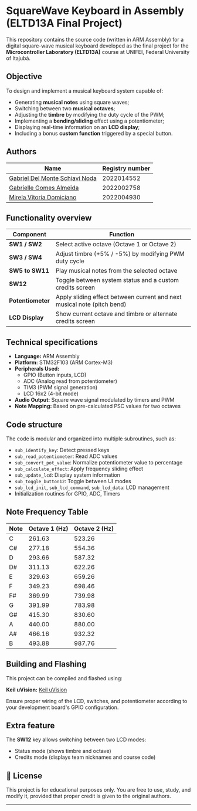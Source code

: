 # SquareWave Keyboard in Assembly (ELTD13A Final Project)

This repository contains the source code (written in ARM Assembly) for a digital square-wave musical keyboard developed as the final project for the **Microcontroller Laboratory (ELTD13A)** course at UNIFEI, Federal University of Itajubá.


## Objective

To design and implement a musical keyboard system capable of:

- Generating **musical notes** using square waves;
- Switching between two **musical octaves**;
- Adjusting the **timbre** by modifying the duty cycle of the PWM;
- Implementing a **bending/sliding** effect using a potentiometer;
- Displaying real-time information on an **LCD display**;
- Including a bonus **custom function** triggered by a special button.


## Authors

| Name                                                                  | Registry number	|
|-----------------------------------------------------------------------|-----------------|
| [Gabriel Del Monte Schiavi Noda](https://github.com/gabrieldelmonte)  | 2022014552		  |
| [Gabrielle Gomes Almeida](https://github.com/gavgms12)                | 2022002758		  |
| [Mirela Vitoria Domiciano](https://github.com/MirelaDomiciano)        | 2022004930		  |


## Functionality overview

| Component         | Function                                                                |
|-------------------|-------------------------------------------------------------------------|
| **SW1 / SW2**     | Select active octave (Octave 1 or Octave 2)                             |
| **SW3 / SW4**     | Adjust timbre (+5% / -5%) by modifying PWM duty cycle                   |
| **SW5 to SW11**   | Play musical notes from the selected octave                             |
| **SW12**          | Toggle between system status and a custom credits screen                |
| **Potentiometer** | Apply sliding effect between current and next musical note (pitch bend) |
| **LCD Display**   | Show current octave and timbre or alternate credits screen              |


## Technical specifications

- **Language:** ARM Assembly
- **Platform:** STM32F103 (ARM Cortex-M3)
- **Peripherals Used:**
  - GPIO (Button inputs, LCD)
  - ADC (Analog read from potentiometer)
  - TIM3 (PWM signal generation)
  - LCD 16x2 (4-bit mode)
- **Audio Output:** Square wave signal modulated by timers and PWM
- **Note Mapping:** Based on pre-calculated PSC values for two octaves


## Code structure

The code is modular and organized into multiple subroutines, such as:

- `sub_identify_key`: Detect pressed keys
- `sub_read_potentiometer`: Read ADC values
- `sub_convert_pot_value`: Normalize potentiometer value to percentage
- `sub_calculate_effect`: Apply frequency sliding effect
- `sub_update_lcd`: Display system information
- `sub_toggle_button12`: Toggle between UI modes
- `sub_lcd_init`, `sub_lcd_command`, `sub_lcd_data`: LCD management
- Initialization routines for GPIO, ADC, Timers


## Note Frequency Table

| Note | Octave 1 (Hz) | Octave 2 (Hz) |
|------|----------------|----------------|
| C    | 261.63         | 523.26         |
| C#   | 277.18         | 554.36         |
| D    | 293.66         | 587.32         |
| D#   | 311.13         | 622.26         |
| E    | 329.63         | 659.26         |
| F    | 349.23         | 698.46         |
| F#   | 369.99         | 739.98         |
| G    | 391.99         | 783.98         |
| G#   | 415.30         | 830.60         |
| A    | 440.00         | 880.00         |
| A#   | 466.16         | 932.32         |
| B    | 493.88         | 987.76         |


## Building and Flashing

This project can be compiled and flashed using:

**Keil uVision:** [Keil uVision](https://www.keil.com/)

Ensure proper wiring of the LCD, switches, and potentiometer according to your development board's GPIO configuration.


## Extra feature

The **SW12** key allows switching between two LCD modes:
- Status mode (shows timbre and octave)
- Credits mode (displays team nicknames and course code)


## 📜 License

This project is for educational purposes only. You are free to use, study, and modify it, provided that proper credit is given to the original authors.

---

